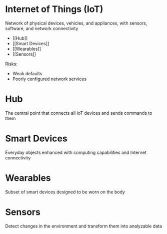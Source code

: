# Internet of Things (IoT)

Network of physical devices, vehicles, and appliances, with sensors, software, and network connectivity

- [[Hub]]
- [[Smart Devices]]
- [[Wearables]]
- [[Sensors]]
  
Risks:
- Weak defaults
- Poorly configured network services


# Hub

The central point that connects all IoT devices and sends commands to them

# Smart Devices

Everyday objects enhanced with computing capabilities and Internet connectivity

# Wearables

Subset of smart devices designed to be worn on the body

# Sensors

Detect changes in the environment and transform them into analyzable data

